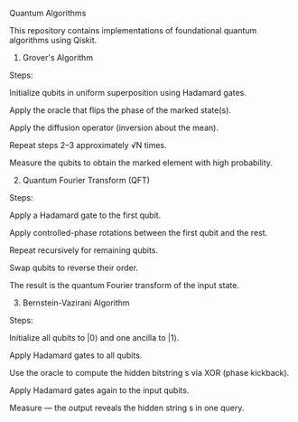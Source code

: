 Quantum Algorithms

This repository contains implementations of foundational quantum algorithms using Qiskit.


1. Grover's Algorithm

Steps:

Initialize qubits in uniform superposition using Hadamard gates.

Apply the oracle that flips the phase of the marked state(s).

Apply the diffusion operator (inversion about the mean).

Repeat steps 2–3 approximately √N times.

Measure the qubits to obtain the marked element with high probability.



2. Quantum Fourier Transform (QFT)

Steps:

Apply a Hadamard gate to the first qubit.

Apply controlled-phase rotations between the first qubit and the rest.

Repeat recursively for remaining qubits.

Swap qubits to reverse their order.

The result is the quantum Fourier transform of the input state.



3. Bernstein-Vazirani Algorithm

Steps:

Initialize all qubits to |0⟩ and one ancilla to |1⟩.

Apply Hadamard gates to all qubits.

Use the oracle to compute the hidden bitstring s via XOR (phase kickback).

Apply Hadamard gates again to the input qubits.

Measure — the output reveals the hidden string s in one query.
